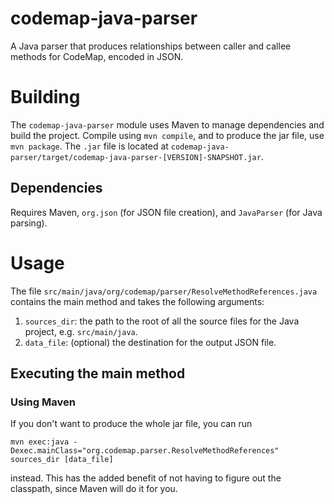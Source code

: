 codemap-java-parser
===================
A Java parser that produces relationships between caller and callee methods for CodeMap, encoded in JSON.

# Building
The `codemap-java-parser` module uses Maven to manage dependencies and build the project. 
Compile using `mvn compile`, and to produce the jar file, use `mvn package`. The `.jar` file is located at `codemap-java-parser/target/codemap-java-parser-[VERSION]-SNAPSHOT.jar`.

## Dependencies
Requires Maven, `org.json` (for JSON file creation), and `JavaParser` (for Java parsing).

# Usage
The file `src/main/java/org/codemap/parser/ResolveMethodReferences.java` contains the main method and takes the following arguments:

1. `sources_dir`: the path to the root of all the source files for the Java project, e.g. `src/main/java`.
2. `data_file`: (optional) the destination for the output JSON file.

## Executing the main method

### Using Maven
If you don't want to produce the whole jar file, you can run

```
mvn exec:java -Dexec.mainClass="org.codemap.parser.ResolveMethodReferences" sources_dir [data_file]
```

instead. This has the added benefit of not having to figure out the classpath, since Maven will do it for you.
